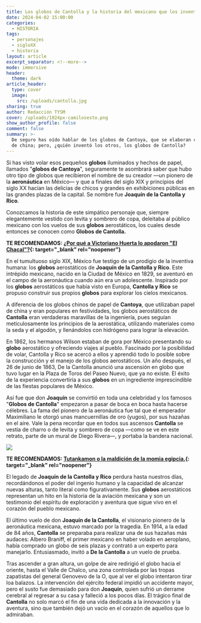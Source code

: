 ```yaml
---
title: Los globos de Cantolla y la historia del mexicano que los inventó
date: 2024-04-02 15:00:00
categories:
  - HISTORIA
tags:
  - personajes
  - sigloXX
  - historia
layout: article
excerpt_separator: <!--more-->
mode: immersive
header:
  theme: dark
article_header:
  type: cover
  image:
    src: /uploads/cantolla.jpg
sharing: true
author: Redacción TYSM
cover: /uploads/1024px-camilosesto.png
show_author_profile: false
comment: false
summary: >-
  De seguro has oído hablar de los globos de Cantoya, que se elaboran con papel
  de china; pero, ¿quién inventó los otros, los globos de Cantolla?
---
```

Si has visto volar esos pequeños **globos** iluminados y hechos de papel, llamados "**globos de Cantoya**", seguramente te asombrará saber que hubo otro tipo de globos que recibieron el nombre de su creador —un pionero de la **aeronáutica** en México— y que a finales del siglo XIX y principios del siglo XX hacían las delicias de chicos y grandes en exhibiciones públicas en las grandes plazas de la capital. Se nombre fue **Joaquín de la Cantolla y Rico**.

Conozcamos la historia de este simpático personaje que, siempre elegantemente vestido con levita y sombrero de copa, deleitaba al público mexicano con los vuelos de sus **globos** aerostáticos, los cuales desde entonces se conocen como **Globos de Cantolla.**

**TE RECOMENDAMOS: [¿Por qué a Victoriano Huerta lo apodaron "El Chacal"?](https://blog.tonoysumariachi.com/historia/2024/01/30/por-qu%C3%A9-a-victoriano-huerta-lo-apodaron-el-chacal-o-el-usurpador.html){: target="_blank" rel="noopener"}**

En el tumultuoso siglo XIX, México fue testigo de un prodigio de la inventiva humana: los **globos** aerostáticos de **Joaquín de la Cantolla y Rico**. Este intrépido mexicano, nacido en la Ciudad de México en 1829, se aventuró en el campo de la aeronáutica cuando aún era un adolescente. Inspirado por los **globos** aerostáticos que había visto en Europa, **Cantolla y Rico** se propuso construir sus propios **globos** para explorar los cielos mexicanos.

A diferencia de los globos chinos de papel de **Cantoya**, que utilizaban papel de china y eran populares en festividades, los globos aerostáticos de **Cantolla** eran verdaderas maravillas de la ingeniería, pues seguían meticulosamente los principios de la aerostática, utilizando materiales como la seda y el algodón, y llenándolos con hidrógeno para lograr la elevación.

En 1862, los hermanos Wilson estaban de gora por México presentando su **globo** aerostático y ofreciendo viajes al pueblo. Fascinado por la posibilidad de volar, Cantolla y Rico se acercó a ellos y aprendió todo lo posible sobre la construcción y el manejo de los globos aerostáticos. Un año después, el 26 de junio de 1863, De la Cantolla anunció una ascensión en globo que tuvo lugar en la Plaza de Toros del Paseo Nuevo, que ya no existe.​ El éxito de la experiencia convertiría a sus **globos** en un ingrediente imprescindible de las fiestas populares de México.

Así fue que don **Joaquín** se convirtió en toda una celebridad y los famosos "**Globos de Cantolla**" empezaron a pasar de boca en boca hasta hacerse célebres. La fama del pionero de la aeronáutica fue tal que el emperador Maximiliano le otorgó unas mancuernillas de oro (yugos), por sus hazañas en el aire. Vale la pena recordar que en todos sus ascensos **Cantolla** se vestía de charro o de levita y sombrero de copa —como se ve en este retrato, parte de un mural de Diego Rivera—, y portaba la bandera nacional.

![](https://upload.wikimedia.org/wikipedia/commons/5/52/Retrato_de_Joaqu%C3%ADn_de_la_Cantolla_y_Rico_MUSEO_NAL._HISTORIA.jpg)

**TE RECOMENDAMOS: [Tutankamon o la maldición de la momia egipcia.](https://blog.tonoysumariachi.com/mundo/2024/01/23/tutankam%C3%B3n-o-la-maldici%C3%B3n-de-la-momia-egipcia.html){: target="_blank" rel="noopener"}**

El legado de **Joaquín de la Cantolla y Rico** perdura hasta nuestros días, recordándonos el poder del ingenio humano y la capacidad de alcanzar nuevas alturas, tanto literal como figurativamente. Sus **globos** aerostáticos representan un hito en la historia de la aviación mexicana y son un testimonio del espíritu de exploración y aventura que sigue vivo en el corazón del pueblo mexicano.

El último vuelo de don **Joaquín de la Cantolla**, el visionario pionero de la aeronáutica mexicana, estuvo marcado por la tragedia. En 1914, a la edad de 84 años, **Cantolla** se preparaba para realizar una de sus hazañas más audaces: Albero Braniff, el primer mexicano en haber volado en aeroplano, había comprado un globo de seis plazas y contrató a un experto para manejarlo. Entusiasmado, invitó a **De la Cantolla** a un vuelo de prueba.

Tras ascender a gran altura, un golpe de aire redirigió el globo hacia el oriente, hasta el Valle de Chalco, una zona controlada por las tropas zapatistas del general Genovevo de la O, que al ver el globo intentaron tirar loa balazos. La intervención del ejército federal impidió un accidente mayor, pero el susto fue demasiado para don **Joaquín**, quien sufrió un derrame cerebral al regresar a su casa y falleció a los pocos días. El trágico final de **Cantolla** no solo marcó el fin de una vida dedicada a la innovación y la aventura, sino que también dejó un vacío en el corazón de aquellos que lo admiraban.